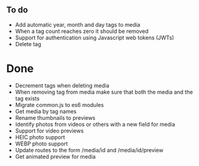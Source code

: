 ## To do

* Add automatic year, month and day tags to media
* When a tag count reaches zero it should be removed
* Support for authentication using Javascript web tokens (JWTs)
* Delete tag

# Done

* Decrement tags when deleting media
* When removing tag from media make sure that both the media and the tag exists
* Migrate common.js to es6 modules
* Get media by tag names
* Rename thumbnails to previews
* Identify photos from videos or others with a new field for media
* Support for video previews
* HEIC photo support
* WEBP photo support
* Update routes to the form /media/id and /media/id/preview
* Get animated preview for media
